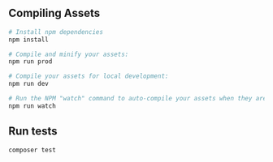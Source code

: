 ## Compiling Assets

```bash
# Install npm dependencies
npm install
```

```bash
# Compile and minify your assets:
npm run prod

# Compile your assets for local development:
npm run dev

# Run the NPM "watch" command to auto-compile your assets when they are changed:
npm run watch
```

## Run tests

```bash
composer test
```
